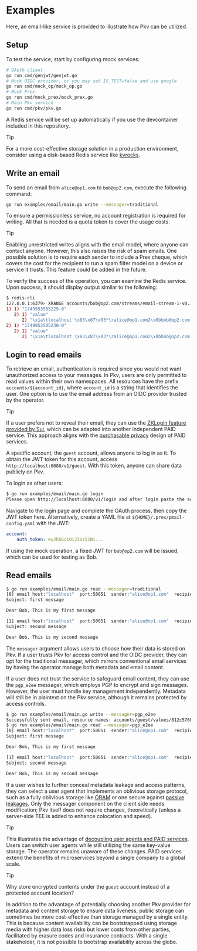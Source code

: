 # Examples

Here, an email-like service is provided to illustrate how Pkv can be utilized.

## Setup

To test the service, start by configuring mock services:
```bash
# OAuth client
go run cmd/genjwt/genjwt.go
# Mock OIDC provider, or you may set IS_TEST=false and use google
go run cmd/mock_op/mock_op.go
# Mock Prex
go run cmd/mock_prex/mock_prex.go
# Main Pkv service
go run cmd/pkv/pkv.go
```

A Redis service will be set up automatically if you use the devcontainer included in this repository.

> [!TIP]
> For a more cost-effective storage solution in a production environment, consider using a disk-based Redis service like [kvrocks](https://github.com/apache/kvrocks).

## Write an email

To send an email from `alice@op1.com` to `bob@op2.com`, execute the following command:

```bash
go run examples/email/main.go write --messager=traditional
```

To ensure a permissionless service, no account registration is required for writing. All that is needed is a quota token to cover the usage costs.

> [!TIP]
> Enabling unrestricted writes aligns with the email model, where anyone can contact anyone. However, this also raises the risk of spam emails. One possible solution is to require each sender to include a Prex cheque, which covers the cost for the recipient to run a spam filter model on a device or service it trusts. This feature could be added in the future.

To verify the success of the operation, you can examine the Redis service. Upon success, it should display output similar to the following:

```bash
$ redis-cli
127.0.0.1:6379> XRANGE accounts/bob@op2.com/streams/email-stream-1-v0.1.0 - +
1) 1) "1749953505229-0"
   2) 1) "value"
      2) "\x1a\tlocalhost \x83\x87\x03*\ralice@op1.com2\x0bbob@op2.com:@accounts/bob@op2.com/values/417a9ac7-5b42-4cbd-8c3f-06911c925c7f"
2) 1) "1749953505230-0"
   2) 1) "value"
      2) "\x1a\tlocalhost \x83\x87\x03*\ralice@op1.com2\x0bbob@op2.com:@accounts/bob@op2.com/values/b58ab763-e2d4-4c1f-a416-9bc7e96f518f"
```

## Login to read emails

To retrieve an email, authentication is required since you would not want unauthorized access to your messages. In Pkv, users are only permitted to read values within their own namespaces. All resources have the prefix `accounts/${account_id}`, where `account_id` is a string that identifies the user. One option is to use the email address from an OIDC provider trusted by the operator.

> [!TIP]
> If a user prefers not to reveal their email, they can use the [ZKLogin feature provided by Sui](https://sui.io/zklogin), which can be adapted into another independent PAID service. This approach aligns with the [purchasable privacy](https://github.com/atticplaygroup/prex/wiki/paid-service#motivation) design of PAID services.

A specific account, the `guest` account, allows anyone to log in as it. To obtain the JWT token for this account, access `http://localhost:8080/v1/guest`. With this token, anyone can share data publicly on Pkv.

To login as other users:
```bash
$ go run examples/email/main.go login
Please open http://localhost:8080/v1/login and after login paste the access token here: 
```

Navigate to the login page and complete the OAuth process, then copy the JWT token here. Alternatively, create a YAML file at `${HOME}/.prex/pmail-config.yaml` with the JWT:
```yaml
account:
    auth_token: eyJhbGciOiJIUzI1Ni...
```

If using the mock operation, a fixed JWT for `bob@op2.com` will be issued, which can be used for testing as Bob.

## Read emails

```bash
$ go run examples/email/main.go read --messager=traditional
[0] email host:"localhost"  port:50051  sender:"alice@op1.com"  recipient:"bob@op2.com"  content_resource_name:"accounts/bob@op2.com/values/812c5760-f0e6-4a55-bcbe-bb8c167581ea":
Subject: first message

Dear Bob, This is my first message

[1] email host:"localhost"  port:50051  sender:"alice@op1.com"  recipient:"bob@op2.com"  content_resource_name:"accounts/bob@op2.com/values/37ac46eb-46e1-4076-b3cc-bacc0df3ac4a":
Subject: second message

Dear Bob, This is my second message
```

The `messager` argument allows users to choose how their data is stored on Pkv. If a user trusts Pkv for access control and the OIDC provider, they can opt for the traditional messager, which mirrors conventional email services by having the operator manage both metadata and email content.

If a user does not trust the service to safeguard email content, they can use the `pgp_e2ee` messager, which employs PGP to encrypt and sign messages. However, the user must handle key management independently. Metadata will still be in plaintext on the Pkv service, although it remains protected by access controls.

```bash
$ go run examples/email/main.go write --messager=pgp_e2ee
Successfully sent email, resource names: accounts/guest/values/812c5760-f0e6-4a55-bcbe-bb8c167581ea and accounts/guest/values/37ac46eb-46e1-4076-b3cc-bacc0df3ac4a
$ go run examples/email/main.go read --messager=pgp_e2ee
[0] email host:"localhost"  port:50051  sender:"alice@op1.com"  recipient:"bob@op2.com"  content_resource_name:"accounts/guest/values/812c5760-f0e6-4a55-bcbe-bb8c167581ea":
Subject: first message

Dear Bob, This is my first message

[1] email host:"localhost"  port:50051  sender:"alice@op1.com"  recipient:"bob@op2.com"  content_resource_name:"accounts/guest/values/37ac46eb-46e1-4076-b3cc-bacc0df3ac4a":
Subject: second message

Dear Bob, This is my second message
```

If a user wishes to further conceal metadata leakage and access patterns, they can select a user agent that implements an oblivious storage protocol, such as a fully oblivious storage like [ORAM](https://eprint.iacr.org/2013/280) or one secure against [passive leakages](https://eprint.iacr.org/2013/280). Only the messager component on the client side needs modification; Pkv itself does not require changes, theoretically (unless a server-side TEE is added to enhance colocation and speed).

> [!TIP]
> This illustrates the advantage of [decoupling user agents and PAID services](https://github.com/atticplaygroup/prex/wiki/paid-service#decoupled). Users can switch user agents while still utilizing the same key-value storage. The operator remains unaware of these changes. PAID services extend the benefits of microservices beyond a single company to a global scale.

> [!TIP]
> Why store encrypted contents under the `guest` account instead of a protected account location?
>
> In addition to the advantage of potentially choosing another Pkv provider for metadata and content storage to ensure data liveness, public storage can sometimes be more cost-effective than storage managed by a single entity. This is because content availability can be bootstrapped using storage media with higher data loss risks but lower costs from other parties, facilitated by erasure codes and insurance contracts. With a single stakeholder, it is not possible to bootstrap availability across the globe.
